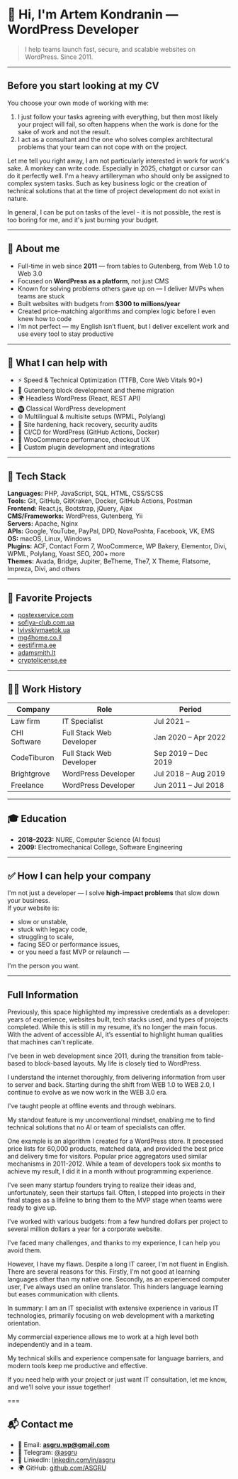 # 👋 Hi, I'm Artem Kondranin — WordPress Developer

> I help teams launch fast, secure, and scalable websites on WordPress. Since 2011.

---

## Before you start looking at my CV

You choose your own mode of working with me:
1. I just follow your tasks agreeing with everything, but then most likely your project will fail, so often happens when the work is done for the sake of work and not the result.
2. I act as a consultant and the one who solves complex architectural problems that your team can not cope with on the project.

Let me tell you right away, I am not particularly interested in work for work's sake. A monkey can write code. Especially in 2025, chatgpt or cursor can do it perfectly well. I'm a heavy artilleryman who should only be assigned to complex system tasks. Such as key business logic or the creation of technical solutions that at the time of project development do not exist in nature.

In general, I can be put on tasks of the level - it is not possible, the rest is too boring for me, and it's just burning your budget.

---

## 🧠 About me

- Full-time in web since **2011** — from tables to Gutenberg, from Web 1.0 to Web 3.0  
- Focused on **WordPress as a platform**, not just CMS  
- Known for solving problems others gave up on — I deliver MVPs when teams are stuck  
- Built websites with budgets from **$300 to millions/year**  
- Created price-matching algorithms and complex logic before I even knew how to code  
- I’m not perfect — my English isn’t fluent, but I deliver excellent work and use every tool to stay productive

---

## 💼 What I can help with

- ⚡ Speed & Technical Optimization (TTFB, Core Web Vitals 90+)
- 🧱 Gutenberg block development and theme migration
- 🌍 Headless WordPress (React, REST API)
- 🅦 Classical WordPress development
- 🌐 Multilingual & multisite setups (WPML, Polylang)
- 🔐 Site hardening, hack recovery, security audits
- 🧪 CI/CD for WordPress (GitHub Actions, Docker)
- 🛒 WooCommerce performance, checkout UX
- 🧩 Custom plugin development and integrations

---

## 🧰 Tech Stack

**Languages:** PHP, JavaScript, SQL, HTML, CSS/SCSS  
**Tools:** Git, GitHub, GitKraken, Docker, GitHub Actions, Postman  
**Frontend:** React.js, Bootstrap, jQuery, Ajax  
**CMS/Frameworks:** WordPress, Gutenberg, Yii  
**Servers:** Apache, Nginx  
**APIs:** Google, YouTube, PayPal, DPD, NovaPoshta, Facebook, VK, EMS  
**OS:** macOS, Linux, Windows  
**Plugins:** ACF, Contact Form 7, WooCommerce, WP Bakery, Elementor, Divi, WPML, Polylang, Yoast SEO, 200+ more  
**Themes:** Avada, Bridge, Jupiter, BeTheme, The7, X Theme, Flatsome, Impreza, Divi, and others

---

## 🔧 Favorite Projects

- [postexservice.com](https://postexservice.com/ru/)  
- [sofiya-club.com.ua](https://sofiya-club.com.ua/)  
- [lvivskiymaetok.ua](https://lvivskiymaetok.ua/)  
- [mg4home.co.il](https://www.mg4home.co.il/)  
- [eestifirma.ee](https://www.eestifirma.ee/et/)  
- [adamsmith.lt](https://adamsmith.lt/en/)  
- [cryptolicense.ee](https://cryptolicense.ee/)

---

## 👨‍💻 Work History

| Company        | Role                     | Period           |
|----------------|--------------------------|------------------|
| Law firm       | IT Specialist            | Jul 2021 –          |
| CHI Software   | Full Stack Web Developer | Jan 2020 – Apr 2022 |
| CodeTiburon    | Full Stack Web Developer | Sep 2019 – Dec 2019 |
| Brightgrove    | WordPress Developer      | Jul 2018 – Aug 2019 |
| Freelance      | WordPress Developer      | Jun 2011 – Jul 2018 |

---

## 🎓 Education

- **2018–2023:** NURE, Computer Science (AI focus)  
- **2009:** Electromechanical College, Software Engineering

---

## ✅ How I can help your company

I'm not just a developer — I solve **high-impact problems** that slow down your business.  
If your website is:

- slow or unstable,  
- stuck with legacy code,  
- struggling to scale,  
- facing SEO or performance issues,  
- or you need a fast MVP or relaunch —  

I'm the person you want.

---

## Full Information

Previously, this space highlighted my impressive credentials as a developer: years of experience, websites built, tech stacks used, and types of projects completed. While this is still in my resume, it’s no longer the main focus. With the advent of accessible AI, it’s essential to highlight human qualities that machines can't replicate.

I've been in web development since 2011, during the transition from table-based to block-based layouts. My life is closely tied to WordPress.

I understand the internet thoroughly, from delivering information from user to server and back. Starting during the shift from WEB 1.0 to WEB 2.0, I continue to evolve as we now work in the WEB 3.0 era.

I've taught people at offline events and through webinars.

My standout feature is my unconventional mindset, enabling me to find technical solutions that no AI or team of specialists can offer.

One example is an algorithm I created for a WordPress store. It processed price lists for 60,000 products, matched data, and provided the best price and delivery time for visitors. Popular price aggregators used similar mechanisms in 2011-2012. While a team of developers took six months to achieve my result, I did it in a month without programming experience.

I've seen many startup founders trying to realize their ideas and, unfortunately, seen their startups fail. Often, I stepped into projects in their final stages as a lifeline to bring them to the MVP stage when teams were ready to give up.

I've worked with various budgets: from a few hundred dollars per project to several million dollars a year for a corporate website.

I've faced many challenges, and thanks to my experience, I can help you avoid them.

However, I have my flaws. Despite a long IT career, I'm not fluent in English. There are several reasons for this. Firstly, I'm not good at learning languages other than my native one. Secondly, as an experienced computer user, I've always used an online translator. This hinders language learning but eases communication with clients.

In summary: I am an IT specialist with extensive experience in various IT technologies, primarily focusing on web development with a marketing orientation.

My commercial experience allows me to work at a high level both independently and in a team.

My technical skills and experience compensate for language barriers, and modern tools keep me productive and effective.

If you need help with your project or just want IT consultation, let me know, and we’ll solve your issue together!

===

## 📬 Contact me

- 📧 Email: **asgru.wp@gmail.com**  
- 💬 Telegram: [@asgru](https://t.me/asgru)  
- 🔗 LinkedIn: [linkedin.com/in/asgru](https://www.linkedin.com/in/asgru)  
- 🌍 GitHub: [github.com/ASGRU](https://github.com/ASGRU)  

